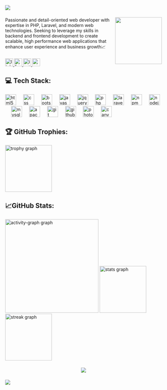 <div>
  <img style="100%" src="https://capsule-render.vercel.app/api?type=waving&height=100&section=header&reversal=false&text=Hi%20%F0%9F%91%8B!%20My%20name%20is%20Moeen%20and%20I'm%20a%20Laravel%20Developer,%20from%20Dhaka,%20Bangladesh.&fontSize=20&fontAlign=50&fontAlignY=70&stroke=-&animation=fadeIn&descSize=20&descAlign=50&descAlignY=50&theme=radical"  />
</div>

###

<img align="right" height="150" src="https://avatars.githubusercontent.com/u/142925796?v=4"  />

###

<p align="left">Passionate and detail-oriented web developer with expertise in PHP, Laravel, and modern web technologies. Seeking to leverage my skills in backend and frontend development to create scalable, high performance web applications that enhance user experience and business growth📈</p>

###

<div align="left">
  <a href="https://www.linkedin.com/in/mdmoeenuddinn/" target="_blank">
    <img src="https://img.shields.io/static/v1?message=LinkedIn&logo=linkedin&label=&color=0077B5&logoColor=white&labelColor=&style=for-the-badge" height="25" alt="linkedin logo"  />
  </a>
  <a href="https://www.facebook.com/mdmoeenuddinn" target="_blank">
    <img src="https://img.shields.io/static/v1?message=Facebook&logo=facebook&label=&color=1877F2&logoColor=white&labelColor=&style=for-the-badge" height="25" alt="facebook logo"  />
  </a>
  <a href="https://www.instagram.com/mdmoeenuddinn" target="_blank">
    <img src="https://img.shields.io/static/v1?message=Instagram&logo=instagram&label=&color=E4405F&logoColor=white&labelColor=&style=for-the-badge" height="25" alt="instagram logo"  />
  </a>
  <a href="https://www.youtube.com/@mdmoeenuddinn" target="_blank">
    <img src="https://img.shields.io/static/v1?message=Youtube&logo=youtube&label=&color=FF0000&logoColor=white&labelColor=&style=for-the-badge" height="25" alt="youtube logo"  />
  </a>
</div>

###

<h2 align="left">💻 Tech Stack:</h2>

###

<div align="left">
  <img src="https://cdn.jsdelivr.net/gh/devicons/devicon/icons/html5/html5-original.svg" height="35" alt="html5 logo"  />
  <img width="15" />
  <img src="https://cdn.jsdelivr.net/gh/devicons/devicon/icons/css3/css3-original.svg" height="35" alt="css logo"  />
  <img width="15" />
  <img src="https://cdn.jsdelivr.net/gh/devicons/devicon/icons/bootstrap/bootstrap-original.svg" height="35" alt="bootstrap logo"  />
  <img width="15" />
  <img src="https://cdn.jsdelivr.net/gh/devicons/devicon/icons/javascript/javascript-original.svg" height="35" alt="javascript logo"  />
  <img width="15" />
  <img src="https://cdn.jsdelivr.net/gh/devicons/devicon/icons/jquery/jquery-original.svg" height="35" alt="jquery logo"  />
  <img width="15" />
  <img src="https://cdn.jsdelivr.net/gh/devicons/devicon/icons/php/php-original.svg" height="35" alt="php logo"  />
  <img width="15" />
  <img src="https://cdn.jsdelivr.net/gh/devicons/devicon/icons/laravel/laravel-original.svg" height="35" alt="laravel logo"  />
  <img width="15" />
  <img src="https://cdn.jsdelivr.net/gh/devicons/devicon/icons/npm/npm-original-wordmark.svg" height="35" alt="npm logo"  />
  <img width="15" />
  <img src="https://cdn.jsdelivr.net/gh/devicons/devicon/icons/nodejs/nodejs-original.svg" height="35" alt="nodejs logo"  />
  <img width="15" />
  <img src="https://cdn.jsdelivr.net/gh/devicons/devicon/icons/mysql/mysql-original.svg" height="35" alt="mysql logo"  />
  <img width="15" />
  <img src="https://cdn.jsdelivr.net/gh/devicons/devicon/icons/apache/apache-original.svg" height="35" alt="apache logo"  />
  <img width="15" />
  <img src="https://cdn.jsdelivr.net/gh/devicons/devicon/icons/git/git-original.svg" height="35" alt="git logo"  />
  <img width="15" />
  <img src="https://cdn.jsdelivr.net/gh/devicons/devicon/icons/github/github-original.svg" height="35" alt="github logo"  />
  <img width="15" />
  <img src="https://cdn.jsdelivr.net/gh/devicons/devicon/icons/photoshop/photoshop-plain.svg" height="35" alt="photoshop logo"  />
  <img width="15" />
  <img src="https://cdn.jsdelivr.net/gh/devicons/devicon/icons/canva/canva-original.svg" height="35" alt="canva logo"  />
</div>

###

<h2 align="left">🏆 GitHub Trophies:</h2>

###

<div align="left">
  <img src="https://github-profile-trophy.vercel.app?username=moeen-dev&theme=radical&column=-1&row=1&margin-w=15&margin-h=15&no-bg=false&no-frame=false&order=4" height="150" alt="trophy graph"  />
</div>

###

<h2 align="left">📈GitHub Stats:</h2>

###

<div align="left">
  <img src="https://github-readme-activity-graph.vercel.app/graph?username=moeen-dev&radius=16&theme=redical&area=true&order=5" height="300" alt="activity-graph graph"  />
  <img src="https://github-readme-stats.vercel.app/api?username=moeen-dev&hide_title=false&hide_rank=false&show_icons=true&include_all_commits=true&count_private=true&disable_animations=false&theme=radical&locale=en&hide_border=false&order=1" height="150" alt="stats graph"  />
  <img src="https://streak-stats.demolab.com?user=moeen-dev&locale=en&mode=daily&theme=radical&hide_border=false&border_radius=5&order=3" height="150" alt="streak graph"  />
</div>

###

<div align="center">
  <img src="https://visitor-badge.laobi.icu/badge?page_id=moeen-dev.moeen-dev&left_color=dimgray&right_color=blueviolet&left_text=PROFILE%20%20VIEWS"  />
</div>

###

<div>
  <img style="100%" src="https://capsule-render.vercel.app/api?type=waving&height=100&section=footer&reversal=false&text=Thanks%20for%20visiting%20my%20GitHub%F0%9F%99%8B%E2%80%8D%E2%99%82%EF%B8%8F&fontSize=20&fontColor=000000&fontAlign=50&fontAlignY=50&stroke=-&animation=twinkling&descSize=20&descAlign=50&descAlignY=50&theme=radical"  />
</div>

###
